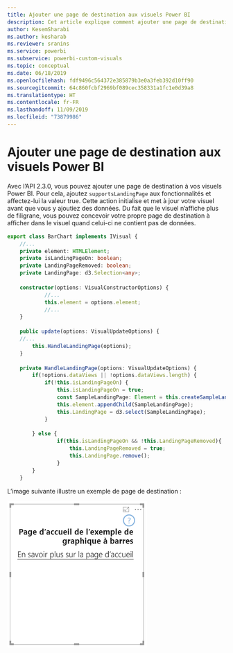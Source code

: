 ```yaml
---
title: Ajouter une page de destination aux visuels Power BI
description: Cet article explique comment ajouter une page de destination aux visuels Power BI.
author: KesemSharabi
ms.author: kesharab
ms.reviewer: sranins
ms.service: powerbi
ms.subservice: powerbi-custom-visuals
ms.topic: conceptual
ms.date: 06/18/2019
ms.openlocfilehash: fdf9496c564372e385879b3e0a3feb392d10ff90
ms.sourcegitcommit: 64c860fcbf2969bf089cec358331a1fc1e0d39a8
ms.translationtype: HT
ms.contentlocale: fr-FR
ms.lasthandoff: 11/09/2019
ms.locfileid: "73879986"
---
```

# <a name="add-a-landing-page-to-your-power-bi-visuals"></a>Ajouter une page de destination aux visuels Power BI

Avec l’API 2.3.0, vous pouvez ajouter une page de destination à vos visuels Power BI. Pour cela, ajoutez `supportsLandingPage` aux fonctionnalités et affectez-lui la valeur true. Cette action initialise et met à jour votre visuel avant que vous y ajoutiez des données. Du fait que le visuel n’affiche plus de filigrane, vous pouvez concevoir votre propre page de destination à afficher dans le visuel quand celui-ci ne contient pas de données.

```typescript
export class BarChart implements IVisual {
    //...
    private element: HTMLElement;
    private isLandingPageOn: boolean;
    private LandingPageRemoved: boolean;
    private LandingPage: d3.Selection<any>;

    constructor(options: VisualConstructorOptions) {
            //...
            this.element = options.element;
            //...
    }

    public update(options: VisualUpdateOptions) {
    //...
        this.HandleLandingPage(options);
    }

    private HandleLandingPage(options: VisualUpdateOptions) {
        if(!options.dataViews || !options.dataViews.length) {
            if(!this.isLandingPageOn) {
                this.isLandingPageOn = true;
                const SampleLandingPage: Element = this.createSampleLandingPage(); //create a landing page
                this.element.appendChild(SampleLandingPage);
                this.LandingPage = d3.select(SampleLandingPage);
            }

        } else {
                if(this.isLandingPageOn && !this.LandingPageRemoved){
                    this.LandingPageRemoved = true;
                    this.LandingPage.remove();
                }
        }
    }
```

L’image suivante illustre un exemple de page de destination :

![capture d’écran de la page d’accueil](./media/landing-page.png)
